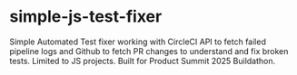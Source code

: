 # simple-js-test-fixer
Simple Automated Test fixer working with CircleCI API to fetch failed pipeline logs and Github to fetch PR changes to understand and fix broken tests. Limited to JS projects. Built for Product Summit 2025 Buildathon.
